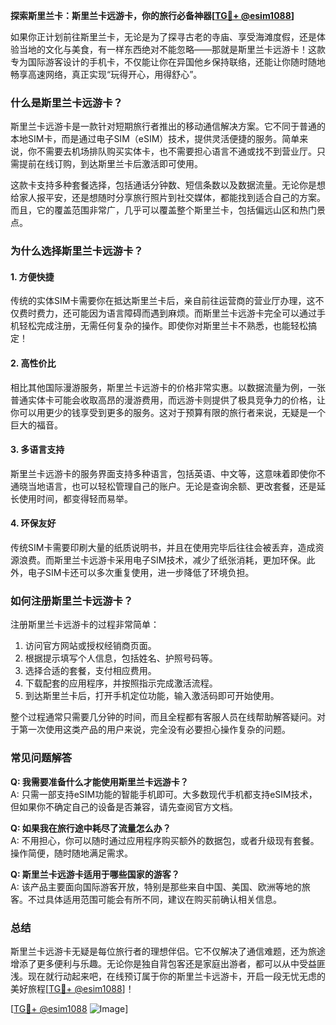 **探索斯里兰卡：斯里兰卡远游卡，你的旅行必备神器[[TG💪+ @esim1088](https://t.me/s/esim1088)]**

如果你正计划前往斯里兰卡，无论是为了探寻古老的寺庙、享受海滩度假，还是体验当地的文化与美食，有一样东西绝对不能忽略——那就是斯里兰卡远游卡！这款专为国际游客设计的手机卡，不仅能让你在异国他乡保持联络，还能让你随时随地畅享高速网络，真正实现“玩得开心，用得舒心”。

### 什么是斯里兰卡远游卡？

斯里兰卡远游卡是一款针对短期旅行者推出的移动通信解决方案。它不同于普通的本地SIM卡，而是通过电子SIM（eSIM）技术，提供灵活便捷的服务。简单来说，你不需要去机场排队购买实体卡，也不需要担心语言不通或找不到营业厅。只需提前在线订购，到达斯里兰卡后激活即可使用。

这款卡支持多种套餐选择，包括通话分钟数、短信条数以及数据流量。无论你是想给家人报平安，还是想随时分享旅行照片到社交媒体，都能找到适合自己的方案。而且，它的覆盖范围非常广，几乎可以覆盖整个斯里兰卡，包括偏远山区和热门景点。

### 为什么选择斯里兰卡远游卡？

#### 1. **方便快捷**
传统的实体SIM卡需要你在抵达斯里兰卡后，亲自前往运营商的营业厅办理，这不仅费时费力，还可能因为语言障碍而遇到麻烦。而斯里兰卡远游卡完全可以通过手机轻松完成注册，无需任何复杂的操作。即使你对斯里兰卡不熟悉，也能轻松搞定！

#### 2. **高性价比**
相比其他国际漫游服务，斯里兰卡远游卡的价格非常实惠。以数据流量为例，一张普通实体卡可能会收取高昂的漫游费用，而远游卡则提供了极具竞争力的价格，让你可以用更少的钱享受到更多的服务。这对于预算有限的旅行者来说，无疑是一个巨大的福音。

#### 3. **多语言支持**
斯里兰卡远游卡的服务界面支持多种语言，包括英语、中文等，这意味着即使你不通晓当地语言，也可以轻松管理自己的账户。无论是查询余额、更改套餐，还是延长使用时间，都变得轻而易举。

#### 4. **环保友好**
传统SIM卡需要印刷大量的纸质说明书，并且在使用完毕后往往会被丢弃，造成资源浪费。而斯里兰卡远游卡采用电子SIM技术，减少了纸张消耗，更加环保。此外，电子SIM卡还可以多次重复使用，进一步降低了环境负担。

### 如何注册斯里兰卡远游卡？

注册斯里兰卡远游卡的过程非常简单：

1. 访问官方网站或授权经销商页面。
2. 根据提示填写个人信息，包括姓名、护照号码等。
3. 选择合适的套餐，支付相应费用。
4. 下载配套的应用程序，并按照指示完成激活流程。
5. 到达斯里兰卡后，打开手机定位功能，输入激活码即可开始使用。

整个过程通常只需要几分钟的时间，而且全程都有客服人员在线帮助解答疑问。对于第一次使用这类产品的用户来说，完全没有必要担心操作复杂的问题。

### 常见问题解答

**Q: 我需要准备什么才能使用斯里兰卡远游卡？**  
A: 只需一部支持eSIM功能的智能手机即可。大多数现代手机都支持eSIM技术，但如果你不确定自己的设备是否兼容，请先查阅官方文档。

**Q: 如果我在旅行途中耗尽了流量怎么办？**  
A: 不用担心，你可以随时通过应用程序购买额外的数据包，或者升级现有套餐。操作简便，随时随地满足需求。

**Q: 斯里兰卡远游卡适用于哪些国家的游客？**  
A: 该产品主要面向国际游客开放，特别是那些来自中国、美国、欧洲等地的旅客。不过具体适用范围可能会有所不同，建议在购买前确认相关信息。

### 总结

斯里兰卡远游卡无疑是每位旅行者的理想伴侣。它不仅解决了通信难题，还为旅途增添了更多便利与乐趣。无论你是独自背包客还是家庭出游者，都可以从中受益匪浅。现在就行动起来吧，在线预订属于你的斯里兰卡远游卡，开启一段无忧无虑的美好旅程[[TG💪+ @esim1088](https://t.me/s/esim1088)]！

[[TG💪+ @esim1088](https://t.me/s/esim1088) ![Image](https://i.postimg.cc/4NQfJmqS/Snipaste-2025-05-13-00-14-12.png)]